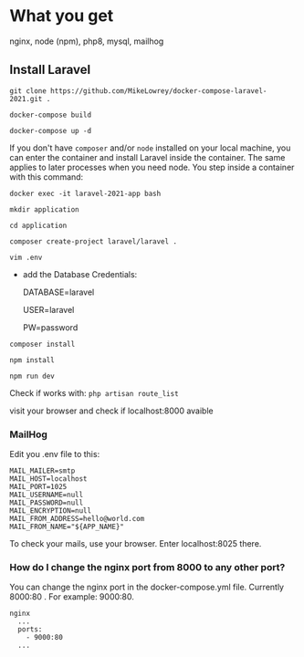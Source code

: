 # What you get #
nginx, node (npm), php8, mysql, mailhog

 
## Install Laravel ##
`git clone https://github.com/MikeLowrey/docker-compose-laravel-2021.git .`

`docker-compose build`

`docker-compose up -d`

If you don't have `composer` and/or `node` installed on your local machine, you can enter the container and install Laravel inside the container. The same applies to later processes when you need node.  You step inside a container with this command:

`docker exec -it laravel-2021-app bash`

`mkdir application`

`cd application`

`composer create-project laravel/laravel .`

`vim .env`

- add the Database Credentials: 

  DATABASE=laravel
  
  USER=laravel
  
  PW=password

`composer install`

`npm install`

`npm run dev`
  
Check if works with: `php artisan route_list` 

visit your browser and check if localhost:8000 avaible

### MailHog ###
Edit you .env file to this:
```
MAIL_MAILER=smtp
MAIL_HOST=localhost
MAIL_PORT=1025
MAIL_USERNAME=null
MAIL_PASSWORD=null
MAIL_ENCRYPTION=null
MAIL_FROM_ADDRESS=hello@world.com
MAIL_FROM_NAME="${APP_NAME}"
```
To check your mails, use your browser. Enter localhost:8025 there.

### How do I change the nginx port from 8000 to any other port?
You can change the nginx port in the docker-compose.yml file. Currently 8000:80 . For example: 9000:80. 

```
nginx
  ...
  ports:
    - 9000:80
  ...
```

